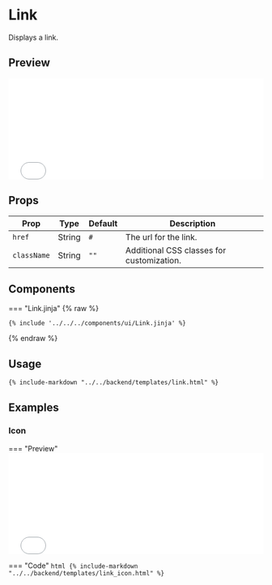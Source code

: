 # Link

Displays a link.

## Preview

<iframe
src="{{ preview_url}}/components/link"
style="width: 100%; height: 200px; border: none;">
</iframe>

## Props

| Prop        | Type    | Default | Description                               |
|-------------|---------|---------|-------------------------------------------|
| `href`      | String  | `#`     | The url for the link.                     |
| `className` | String  | `""`    | Additional CSS classes for customization. |

## Components

=== "Link.jinja"
{% raw %}
```jinja
{% include '../../../components/ui/Link.jinja' %}
```
{% endraw %}

## Usage

```html
{% include-markdown "../../backend/templates/link.html" %}
```

## Examples

### Icon

=== "Preview"
    <iframe
    src="{{ preview_url}}/components/link?option=icon"
    style="width: 100%; height: 200px; border: none;">
    </iframe>

=== "Code"
    ```html
    {% include-markdown "../../backend/templates/link_icon.html" %}
    ```
